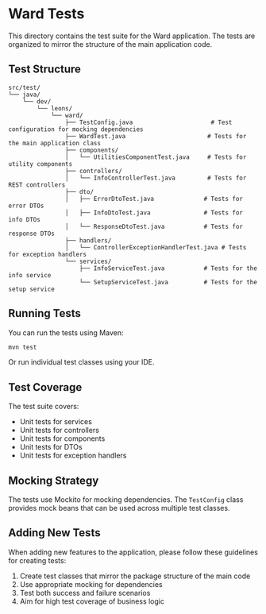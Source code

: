 # Ward Tests

This directory contains the test suite for the Ward application. The tests are organized to mirror the structure of the main application code.

## Test Structure

```
src/test/
└── java/
    └── dev/
        └── leons/
            └── ward/
                ├── TestConfig.java                      # Test configuration for mocking dependencies
                ├── WardTest.java                       # Tests for the main application class
                ├── components/
                │   └── UtilitiesComponentTest.java     # Tests for utility components
                ├── controllers/
                │   └── InfoControllerTest.java         # Tests for REST controllers
                ├── dto/
                │   ├── ErrorDtoTest.java              # Tests for error DTOs
                │   ├── InfoDtoTest.java               # Tests for info DTOs
                │   └── ResponseDtoTest.java           # Tests for response DTOs
                ├── handlers/
                │   └── ControllerExceptionHandlerTest.java # Tests for exception handlers
                └── services/
                    ├── InfoServiceTest.java           # Tests for the info service
                    └── SetupServiceTest.java          # Tests for the setup service
```

## Running Tests

You can run the tests using Maven:

```bash
mvn test
```

Or run individual test classes using your IDE.

## Test Coverage

The test suite covers:

- Unit tests for services
- Unit tests for controllers
- Unit tests for components
- Unit tests for DTOs
- Unit tests for exception handlers

## Mocking Strategy

The tests use Mockito for mocking dependencies. The `TestConfig` class provides mock beans that can be used across multiple test classes.

## Adding New Tests

When adding new features to the application, please follow these guidelines for creating tests:

1. Create test classes that mirror the package structure of the main code
2. Use appropriate mocking for dependencies
3. Test both success and failure scenarios
4. Aim for high test coverage of business logic